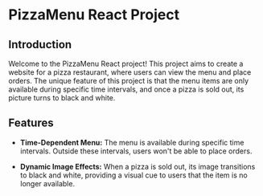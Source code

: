 # PizzaMenu React Project

## Introduction

Welcome to the PizzaMenu React project! This project aims to create a website for a pizza restaurant, where users can view the menu and place orders. The unique feature of this project is that the menu items are only available during specific time intervals, and once a pizza is sold out, its picture turns to black and white.

## Features

- **Time-Dependent Menu:** The menu is available during specific time intervals. Outside these intervals, users won't be able to place orders.

- **Dynamic Image Effects:** When a pizza is sold out, its image transitions to black and white, providing a visual cue to users that the item is no longer available.
